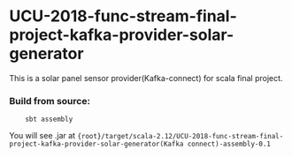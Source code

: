 # UCU-2018-func-stream-final-project-kafka-provider-solar-generator
This is a solar panel sensor provider(Kafka-connect) for scala  final project.

### Build from source:
```shelllanguage
    sbt assembly
```
You will see .jar at
`{root}/target/scala-2.12/UCU-2018-func-stream-final-project-kafka-provider-solar-generator(Kafka connect)-assembly-0.1`